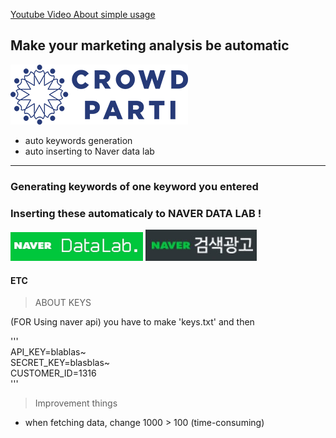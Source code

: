 [Youtube Video About simple usage ](https://youtu.be/_kPnSxVV7z0)


## Make your marketing analysis be automatic

![](./img/crowd.png)

- auto keywords generation
- auto inserting to Naver data lab  

-------

### Generating keywords of one keyword you entered  
### Inserting these automaticaly to NAVER DATA LAB !
![](./img/datalab.png) ![](./img/naver-ads.jpg)  

#### ETC

>  ABOUT KEYS   

(FOR Using naver api)
you have to make 'keys.txt' and then

'''    
API_KEY=blablas~  
SECRET_KEY=blasblas~  
CUSTOMER_ID=1316  
'''

> Improvement things

- when fetching data, change 1000 > 100 (time-consuming)
